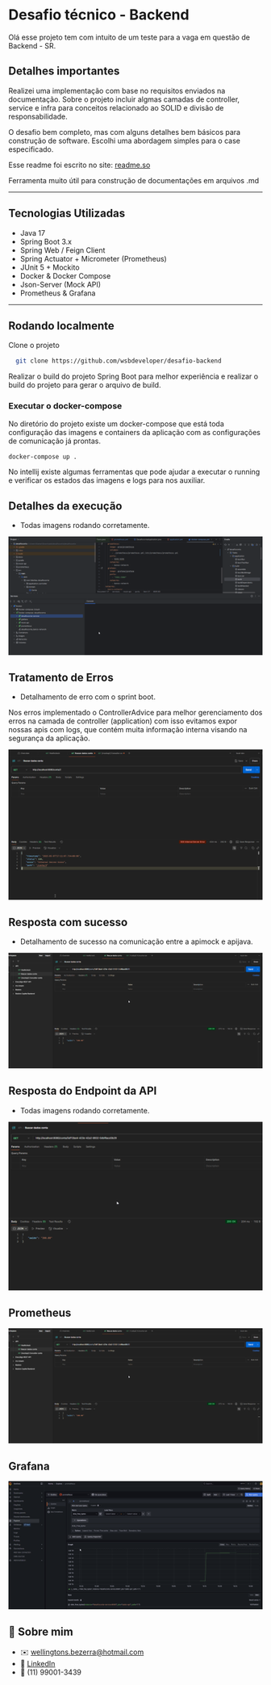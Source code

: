 
# Desafio técnico - Backend

Olá esse projeto tem com intuito de um teste para a vaga em questão de Backend - SR.


## Detalhes importantes

Realizei uma implementação com base no requisitos enviados na documentação. Sobre o projeto incluir algmas camadas de controller, service e infra para conceitos relacionado ao SOLID e divisão de responsabilidade.

O desafio bem completo, mas com alguns detalhes bem básicos para construção de software. Escolhi uma abordagem simples para o case especificado.

Esse readme foi escrito no site: [readme.so](https://readme.so) 

Ferramenta muito útil para construção de documentações em arquivos .md



---

## Tecnologias Utilizadas

- Java 17
- Spring Boot 3.x
- Spring Web / Feign Client
- Spring Actuator + Micrometer (Prometheus)
- JUnit 5 + Mockito
- Docker & Docker Compose
- Json-Server (Mock API)
- Prometheus & Grafana

---



## Rodando localmente

Clone o projeto

```bash
  git clone https://github.com/wsbdeveloper/desafio-backend
```

Realizar o build do projeto Spring Boot para melhor experiência e realizar o build do projeto para gerar o arquivo de build.

### Executar o docker-compose

No diretório do projeto existe um docker-compose que está toda configuração das imagens e containers da aplicação com as configurações de comunicação já prontas.


```bash
docker-compose up .
```

No intellij existe algumas ferramentas que pode ajudar a executar o running e verificar os estados das imagens e logs para nos auxiliar.


## Detalhes da execução

- Todas imagens rodando corretamente.

![Todos apps rodando](./docs/dockercomposerunning.png)

## Tratamento de Erros

- Detalhamento de erro com o sprint boot.

Nos erros implementado o ControllerAdvice para melhor gerenciamento dos erros na camada de controller (application) 
com isso evitamos expor nossas apis com logs, que contém muita informação interna visando na segurança da aplicação.

![Erros com ControllerAdvice](./docs/retornando_erro_comunicacao.png)

## Resposta com sucesso

- Detalhamento de sucesso na comunicação entre a apimock e apijava.

![API com status 200](./docs/retornando_sucesso_comunicacao.png)

## Resposta do Endpoint da API

- Todas imagens rodando corretamente.

![Todos apps rodando integrados](./docs/teste_final_com_docker.png)

## Prometheus

![Ferramenta de observabilidade](./docs/retornando_sucesso_comunicacao.png)

## Grafana

![Ferramenta de gráficos e integrações](./docs/teste_grafana_query.png)



## 🚀 Sobre mim

- ✉️ wellingtons.bezerra@hotmail.com  
- 💼 [LinkedIn](https://linkedin.com/in/wellington-bezerra-dev)
- 📱 (11) 99001-3439
